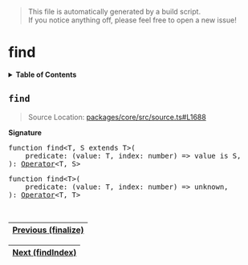 > This file is automatically generated by a build script.<br>If you notice anything off, please feel free to open a new issue!

# find

<details><summary><b>Table of Contents</b></summary><br>

1. [<code>find</code>](#find)</details>

## <a name="find"></a><code>find</code>

> Source Location: [packages\/core\/src\/source.ts#L1688](..\/..\/packages\/core\/src\/source.ts#L1688)

<b>Signature</b>

<pre>function find&lt;T, S extends T&gt;(<br>    predicate: (value: T, index: number) =&gt; value is S,<br>): <a href="../01-api-basics/04-Operator.md#Operator">Operator</a>&lt;T, S&gt;</pre>

<pre>function find&lt;T&gt;(<br>    predicate: (value: T, index: number) =&gt; unknown,<br>): <a href="../01-api-basics/04-Operator.md#Operator">Operator</a>&lt;T, T&gt;</pre><br>

| [Previous \(finalize\)](022-finalize.md#readme) |
| --- |

<div align="right">

| [Next \(findIndex\)](024-findIndex.md#readme) |
| --- |
</div>
